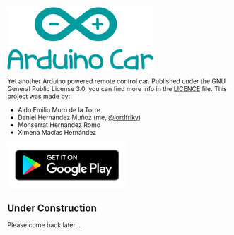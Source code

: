 <img src="https://github.com/lordfriky/Arduino-Car/raw/master/res/logo.png" alt="Arduino Car Logo" width="330"/>

Yet another Arduino powered remote control car.
Published under the GNU General Public License 3.0, you can find more info in the [LICENCE](https://github.com/lordfriky/Arduino-Car/blob/master/LICENSE) file.
This project was made by:
- Aldo Emilio Muro de la Torre
- Daniel Hernández Muñoz (me, [@lordfriky](https://github.com/lordfriky))
- Monserrat Hernández Romo
- Ximena Macías Hernández

<a href="https://play.google.com/store/apps/details?id=appinventor.ai_lord_friky_43.TheCarControl"><img src="https://github.com/lordfriky/Arduino-Car/raw/master/res/googleplay.png" alt="Get It On Google Play" width="270"/></a>

## Under Construction
Please come back later...
